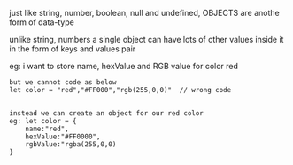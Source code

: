 just like string, number, boolean, null and undefined, OBJECTS are anothe form of data-type

unlike string, numbers a single object can have lots of other values inside it in the form of keys and values pair


eg: i want to store  name, hexValue and RGB value for color red

    but we cannot code as below
    let color = "red","#FF000","rgb(255,0,0)"  // wrong code


    instead we can create an object for our red color
    eg: let color = {
        name:"red",
        hexValue:"#FF0000",
        rgbValue:"rgba(255,0,0)
    }

    


